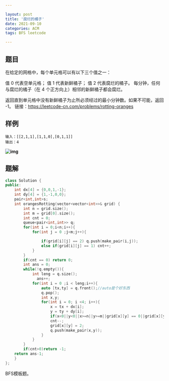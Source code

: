 ```yaml
---

layout: post
title: '腐烂的橘子'
date: 2021-09-10
categories: ACM
tags: BFS leetcode

---
```


## 题目

在给定的网格中，每个单元格可以有以下三个值之一：

值 0 代表空单元格；
值 1 代表新鲜橘子；
值 2 代表腐烂的橘子。
每分钟，任何与腐烂的橘子（在 4 个正方向上）相邻的新鲜橘子都会腐烂。

返回直到单元格中没有新鲜橘子为止所必须经过的最小分钟数。如果不可能，返回 -1。
链接：https://leetcode-cn.com/problems/rotting-oranges

## 样例

```
输入：[[2,1,1],[1,1,0],[0,1,1]]
输出：4
```

**![img](https://assets.leetcode-cn.com/aliyun-lc-upload/uploads/2019/02/16/oranges.png)**

## 题解

```c++
class Solution {
public:
    int dx[4] = {0,0,1,-1};
    int dy[4] = {1,-1,0,0};
    pair<int,int>s;
    int orangesRotting(vector<vector<int>>& grid) {
        int n = grid.size();
        int m = grid[0].size();
        int cnt = 0;
        queue<pair<int,int>> q;
        for(int i = 0;i<n;i++){
            for(int j = 0 ;j<m;j++){

                if(grid[i][j] == 2) q.push(make_pair(i,j));
                else if(grid[i][j] == 1) cnt++;
            }
        }
        if(cnt == 0) return 0;
        int ans = 0;
        while(!q.empty()){
            int leng = q.size();
              ans++;
            for(int i = 0 ;i < leng;i++){
                auto [tx,ty] = q.front();//auto是个好东西
                q.pop();
                int x,y;
                for(int i = 0; i <4; i++){
                 	x = tx + dx[i];
                 	y = ty + dy[i]; 
                  	if(x<0||y<0||x>=n||y>=m||grid[x][y] == 0||grid[x][y] == 2) continue;
                  	cnt--;
                  	grid[x][y] = 2;
                  	q.push(make_pair(x,y));
                }
            }
        }
        if(cnt>0)return -1;
    return ans-1;
    }
};
```

BFS模板题。